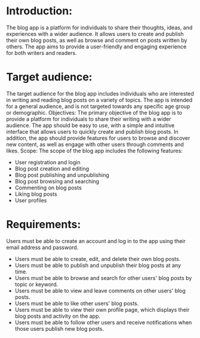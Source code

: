 # Introduction:
The blog app is a platform for individuals to share their thoughts, ideas, and experiences with a wider audience. It allows users to create and publish their own blog posts, as well as browse and comment on posts written by others. The app aims to provide a user-friendly and engaging experience for both writers and readers.
# Target audience:
The target audience for the blog app includes individuals who are interested in writing and reading blog posts on a variety of topics. The app is intended for a general audience, and is not targeted towards any specific age group or demographic.
Objectives:
The primary objective of the blog app is to provide a platform for individuals to share their writing with a wider audience. The app should be easy to use, with a simple and intuitive interface that allows users to quickly create and publish blog posts. In addition, the app should provide features for users to browse and discover new content, as well as engage with other users through comments and likes.
Scope:
The scope of the blog app includes the following features:
- User registration and login
- Blog post creation and editing
- Blog post publishing and unpublishing
- Blog post browsing and searching
- Commenting on blog posts
- Liking blog posts
- User profiles

# Requirements:
Users must be able to create an account and log in to the app using their email address and password.
- Users must be able to create, edit, and delete their own blog posts.
- Users must be able to publish and unpublish their blog posts at any time.
- Users must be able to browse and search for other users' blog posts by topic or keyword.
- Users must be able to view and leave comments on other users' blog posts.
- Users must be able to like other users' blog posts.
- Users must be able to view their own profile page, which displays their blog posts and activity on the app.
- Users must be able to follow other users and receive notifications when those users publish new blog posts.